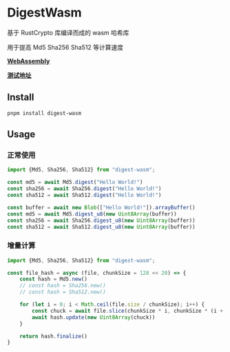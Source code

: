 # DigestWasm

基于 RustCrypto 库编译而成的 wasm 哈希库

用于提高 Md5 Sha256 Sha512 等计算速度

**[WebAssembly](https://developer.mozilla.org/zh-CN/docs/WebAssembly)**

**[测试地址](https://mllcms.github.io/digest-wasm/)**

## Install

```shell
pnpm install digest-wasm
```

## Usage

### 正常使用

```js
import {Md5, Sha256, Sha512} from "digest-wasm";

const md5 = await Md5.digest("Hello World!")
const sha256 = await Sha256.digest("Hello World!")
const sha512 = await Sha512.digest("Hello World!")
```

```js
const buffer = await new Blob(["Hello World!"]).arrayBuffer()
const md5 = await Md5.digest_u8(new Uint8Array(buffer))
const sha256 = await Sha256.digest_u8(new Uint8Array(buffer))
const sha512 = await Sha512.digest_u8(new Uint8Array(buffer))
```

### 增量计算

```js
import {Md5, Sha256, Sha512} from "digest-wasm";

const file_hash = async (file, chunkSize = 128 << 20) => {
    const hash = Md5.new()
    // const hash = Sha256.new()
    // const hash = Sha512.new()

    for (let i = 0; i < Math.ceil(file.size / chunkSize); i++) {
        const chuck = await file.slice(chunkSize * i, chunkSize * (i + 1)).arrayBuffer()
        await hash.update(new Uint8Array(chuck))
    }

    return hash.finalize()
}
```